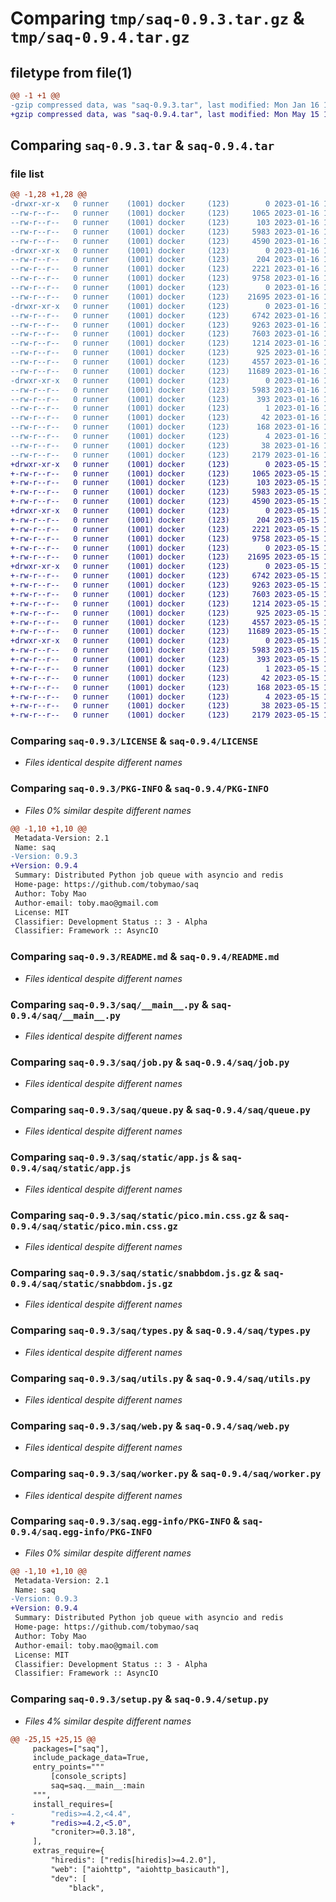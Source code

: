 # Comparing `tmp/saq-0.9.3.tar.gz` & `tmp/saq-0.9.4.tar.gz`

## filetype from file(1)

```diff
@@ -1 +1 @@
-gzip compressed data, was "saq-0.9.3.tar", last modified: Mon Jan 16 17:51:52 2023, max compression
+gzip compressed data, was "saq-0.9.4.tar", last modified: Mon May 15 16:21:17 2023, max compression
```

## Comparing `saq-0.9.3.tar` & `saq-0.9.4.tar`

### file list

```diff
@@ -1,28 +1,28 @@
-drwxr-xr-x   0 runner    (1001) docker     (123)        0 2023-01-16 17:51:52.987550 saq-0.9.3/
--rw-r--r--   0 runner    (1001) docker     (123)     1065 2023-01-16 17:51:44.000000 saq-0.9.3/LICENSE
--rw-r--r--   0 runner    (1001) docker     (123)      103 2023-01-16 17:51:44.000000 saq-0.9.3/MANIFEST.in
--rw-r--r--   0 runner    (1001) docker     (123)     5983 2023-01-16 17:51:52.987550 saq-0.9.3/PKG-INFO
--rw-r--r--   0 runner    (1001) docker     (123)     4590 2023-01-16 17:51:44.000000 saq-0.9.3/README.md
-drwxr-xr-x   0 runner    (1001) docker     (123)        0 2023-01-16 17:51:52.987550 saq-0.9.3/saq/
--rw-r--r--   0 runner    (1001) docker     (123)      204 2023-01-16 17:51:44.000000 saq-0.9.3/saq/__init__.py
--rw-r--r--   0 runner    (1001) docker     (123)     2221 2023-01-16 17:51:44.000000 saq-0.9.3/saq/__main__.py
--rw-r--r--   0 runner    (1001) docker     (123)     9758 2023-01-16 17:51:44.000000 saq-0.9.3/saq/job.py
--rw-r--r--   0 runner    (1001) docker     (123)        0 2023-01-16 17:51:44.000000 saq-0.9.3/saq/py.typed
--rw-r--r--   0 runner    (1001) docker     (123)    21695 2023-01-16 17:51:44.000000 saq-0.9.3/saq/queue.py
-drwxr-xr-x   0 runner    (1001) docker     (123)        0 2023-01-16 17:51:52.987550 saq-0.9.3/saq/static/
--rw-r--r--   0 runner    (1001) docker     (123)     6742 2023-01-16 17:51:44.000000 saq-0.9.3/saq/static/app.js
--rw-r--r--   0 runner    (1001) docker     (123)     9263 2023-01-16 17:51:44.000000 saq-0.9.3/saq/static/pico.min.css.gz
--rw-r--r--   0 runner    (1001) docker     (123)     7603 2023-01-16 17:51:44.000000 saq-0.9.3/saq/static/snabbdom.js.gz
--rw-r--r--   0 runner    (1001) docker     (123)     1214 2023-01-16 17:51:44.000000 saq-0.9.3/saq/types.py
--rw-r--r--   0 runner    (1001) docker     (123)      925 2023-01-16 17:51:44.000000 saq-0.9.3/saq/utils.py
--rw-r--r--   0 runner    (1001) docker     (123)     4557 2023-01-16 17:51:44.000000 saq-0.9.3/saq/web.py
--rw-r--r--   0 runner    (1001) docker     (123)    11689 2023-01-16 17:51:44.000000 saq-0.9.3/saq/worker.py
-drwxr-xr-x   0 runner    (1001) docker     (123)        0 2023-01-16 17:51:52.987550 saq-0.9.3/saq.egg-info/
--rw-r--r--   0 runner    (1001) docker     (123)     5983 2023-01-16 17:51:52.000000 saq-0.9.3/saq.egg-info/PKG-INFO
--rw-r--r--   0 runner    (1001) docker     (123)      393 2023-01-16 17:51:52.000000 saq-0.9.3/saq.egg-info/SOURCES.txt
--rw-r--r--   0 runner    (1001) docker     (123)        1 2023-01-16 17:51:52.000000 saq-0.9.3/saq.egg-info/dependency_links.txt
--rw-r--r--   0 runner    (1001) docker     (123)       42 2023-01-16 17:51:52.000000 saq-0.9.3/saq.egg-info/entry_points.txt
--rw-r--r--   0 runner    (1001) docker     (123)      168 2023-01-16 17:51:52.000000 saq-0.9.3/saq.egg-info/requires.txt
--rw-r--r--   0 runner    (1001) docker     (123)        4 2023-01-16 17:51:52.000000 saq-0.9.3/saq.egg-info/top_level.txt
--rw-r--r--   0 runner    (1001) docker     (123)       38 2023-01-16 17:51:52.987550 saq-0.9.3/setup.cfg
--rw-r--r--   0 runner    (1001) docker     (123)     2179 2023-01-16 17:51:44.000000 saq-0.9.3/setup.py
+drwxr-xr-x   0 runner    (1001) docker     (123)        0 2023-05-15 16:21:17.024529 saq-0.9.4/
+-rw-r--r--   0 runner    (1001) docker     (123)     1065 2023-05-15 16:21:05.000000 saq-0.9.4/LICENSE
+-rw-r--r--   0 runner    (1001) docker     (123)      103 2023-05-15 16:21:05.000000 saq-0.9.4/MANIFEST.in
+-rw-r--r--   0 runner    (1001) docker     (123)     5983 2023-05-15 16:21:17.024529 saq-0.9.4/PKG-INFO
+-rw-r--r--   0 runner    (1001) docker     (123)     4590 2023-05-15 16:21:05.000000 saq-0.9.4/README.md
+drwxr-xr-x   0 runner    (1001) docker     (123)        0 2023-05-15 16:21:17.024529 saq-0.9.4/saq/
+-rw-r--r--   0 runner    (1001) docker     (123)      204 2023-05-15 16:21:05.000000 saq-0.9.4/saq/__init__.py
+-rw-r--r--   0 runner    (1001) docker     (123)     2221 2023-05-15 16:21:05.000000 saq-0.9.4/saq/__main__.py
+-rw-r--r--   0 runner    (1001) docker     (123)     9758 2023-05-15 16:21:05.000000 saq-0.9.4/saq/job.py
+-rw-r--r--   0 runner    (1001) docker     (123)        0 2023-05-15 16:21:05.000000 saq-0.9.4/saq/py.typed
+-rw-r--r--   0 runner    (1001) docker     (123)    21695 2023-05-15 16:21:05.000000 saq-0.9.4/saq/queue.py
+drwxr-xr-x   0 runner    (1001) docker     (123)        0 2023-05-15 16:21:17.024529 saq-0.9.4/saq/static/
+-rw-r--r--   0 runner    (1001) docker     (123)     6742 2023-05-15 16:21:05.000000 saq-0.9.4/saq/static/app.js
+-rw-r--r--   0 runner    (1001) docker     (123)     9263 2023-05-15 16:21:05.000000 saq-0.9.4/saq/static/pico.min.css.gz
+-rw-r--r--   0 runner    (1001) docker     (123)     7603 2023-05-15 16:21:05.000000 saq-0.9.4/saq/static/snabbdom.js.gz
+-rw-r--r--   0 runner    (1001) docker     (123)     1214 2023-05-15 16:21:05.000000 saq-0.9.4/saq/types.py
+-rw-r--r--   0 runner    (1001) docker     (123)      925 2023-05-15 16:21:05.000000 saq-0.9.4/saq/utils.py
+-rw-r--r--   0 runner    (1001) docker     (123)     4557 2023-05-15 16:21:05.000000 saq-0.9.4/saq/web.py
+-rw-r--r--   0 runner    (1001) docker     (123)    11689 2023-05-15 16:21:05.000000 saq-0.9.4/saq/worker.py
+drwxr-xr-x   0 runner    (1001) docker     (123)        0 2023-05-15 16:21:17.024529 saq-0.9.4/saq.egg-info/
+-rw-r--r--   0 runner    (1001) docker     (123)     5983 2023-05-15 16:21:16.000000 saq-0.9.4/saq.egg-info/PKG-INFO
+-rw-r--r--   0 runner    (1001) docker     (123)      393 2023-05-15 16:21:16.000000 saq-0.9.4/saq.egg-info/SOURCES.txt
+-rw-r--r--   0 runner    (1001) docker     (123)        1 2023-05-15 16:21:16.000000 saq-0.9.4/saq.egg-info/dependency_links.txt
+-rw-r--r--   0 runner    (1001) docker     (123)       42 2023-05-15 16:21:16.000000 saq-0.9.4/saq.egg-info/entry_points.txt
+-rw-r--r--   0 runner    (1001) docker     (123)      168 2023-05-15 16:21:16.000000 saq-0.9.4/saq.egg-info/requires.txt
+-rw-r--r--   0 runner    (1001) docker     (123)        4 2023-05-15 16:21:16.000000 saq-0.9.4/saq.egg-info/top_level.txt
+-rw-r--r--   0 runner    (1001) docker     (123)       38 2023-05-15 16:21:17.024529 saq-0.9.4/setup.cfg
+-rw-r--r--   0 runner    (1001) docker     (123)     2179 2023-05-15 16:21:05.000000 saq-0.9.4/setup.py
```

### Comparing `saq-0.9.3/LICENSE` & `saq-0.9.4/LICENSE`

 * *Files identical despite different names*

### Comparing `saq-0.9.3/PKG-INFO` & `saq-0.9.4/PKG-INFO`

 * *Files 0% similar despite different names*

```diff
@@ -1,10 +1,10 @@
 Metadata-Version: 2.1
 Name: saq
-Version: 0.9.3
+Version: 0.9.4
 Summary: Distributed Python job queue with asyncio and redis
 Home-page: https://github.com/tobymao/saq
 Author: Toby Mao
 Author-email: toby.mao@gmail.com
 License: MIT
 Classifier: Development Status :: 3 - Alpha
 Classifier: Framework :: AsyncIO
```

### Comparing `saq-0.9.3/README.md` & `saq-0.9.4/README.md`

 * *Files identical despite different names*

### Comparing `saq-0.9.3/saq/__main__.py` & `saq-0.9.4/saq/__main__.py`

 * *Files identical despite different names*

### Comparing `saq-0.9.3/saq/job.py` & `saq-0.9.4/saq/job.py`

 * *Files identical despite different names*

### Comparing `saq-0.9.3/saq/queue.py` & `saq-0.9.4/saq/queue.py`

 * *Files identical despite different names*

### Comparing `saq-0.9.3/saq/static/app.js` & `saq-0.9.4/saq/static/app.js`

 * *Files identical despite different names*

### Comparing `saq-0.9.3/saq/static/pico.min.css.gz` & `saq-0.9.4/saq/static/pico.min.css.gz`

 * *Files identical despite different names*

### Comparing `saq-0.9.3/saq/static/snabbdom.js.gz` & `saq-0.9.4/saq/static/snabbdom.js.gz`

 * *Files identical despite different names*

### Comparing `saq-0.9.3/saq/types.py` & `saq-0.9.4/saq/types.py`

 * *Files identical despite different names*

### Comparing `saq-0.9.3/saq/utils.py` & `saq-0.9.4/saq/utils.py`

 * *Files identical despite different names*

### Comparing `saq-0.9.3/saq/web.py` & `saq-0.9.4/saq/web.py`

 * *Files identical despite different names*

### Comparing `saq-0.9.3/saq/worker.py` & `saq-0.9.4/saq/worker.py`

 * *Files identical despite different names*

### Comparing `saq-0.9.3/saq.egg-info/PKG-INFO` & `saq-0.9.4/saq.egg-info/PKG-INFO`

 * *Files 0% similar despite different names*

```diff
@@ -1,10 +1,10 @@
 Metadata-Version: 2.1
 Name: saq
-Version: 0.9.3
+Version: 0.9.4
 Summary: Distributed Python job queue with asyncio and redis
 Home-page: https://github.com/tobymao/saq
 Author: Toby Mao
 Author-email: toby.mao@gmail.com
 License: MIT
 Classifier: Development Status :: 3 - Alpha
 Classifier: Framework :: AsyncIO
```

### Comparing `saq-0.9.3/setup.py` & `saq-0.9.4/setup.py`

 * *Files 4% similar despite different names*

```diff
@@ -25,15 +25,15 @@
     packages=["saq"],
     include_package_data=True,
     entry_points="""
         [console_scripts]
         saq=saq.__main__:main
     """,
     install_requires=[
-        "redis>=4.2,<4.4",
+        "redis>=4.2,<5.0",
         "croniter>=0.3.18",
     ],
     extras_require={
         "hiredis": ["redis[hiredis]>=4.2.0"],
         "web": ["aiohttp", "aiohttp_basicauth"],
         "dev": [
             "black",
```

